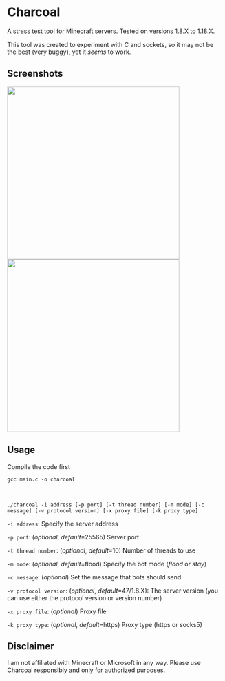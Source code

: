 # Charcoal
A stress test tool for Minecraft servers. Tested on versions 1.8.X to 1.18.X.

This tool was created to experiment with C and sockets, so it may not be the best (very buggy), yet it _seems_ to work.

## Screenshots
<img src="https://i.imgur.com/4bkapS3.png" width="400">

<img src="https://i.imgur.com/wcEStE7.png" width="400">

## Usage
Compile the code first
```
gcc main.c -o charcoal
```

&nbsp;

```
./charcoal -i address [-p port] [-t thread number] [-m mode] [-c message] [-v protocol version] [-x proxy file] [-k proxy type]
```
`-i address`: Specify the server address

`-p port`: (_optional_, _default_=25565) Server port

`-t thread number`: (_optional_, _default_=10) Number of threads to use

`-m mode`: (_optional_, _default_=flood) Specify the bot mode (*flood* or *stay*)

`-c message`: (_optional_) Set the message that bots should send

`-v protocol version`: (_optional_, _default_=47/1.8.X): The server version (you can use either the protocol version or version number)

`-x proxy file`: (_optional_) Proxy file

`-k proxy type`: (_optional_, _default_=https) Proxy type (https or socks5)

## Disclaimer
I am not affiliated with Minecraft or Microsoft in any way. Please use Charcoal responsibly and only for authorized purposes.